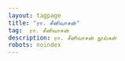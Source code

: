 ```yaml
---
layout: tagpage
title: "ரா. சீனிவாசன்"
tag:  ரா. சீனிவாசன்
description: ரா. சீனிவாசன் நூல்கள்
robots: noindex
---
```

